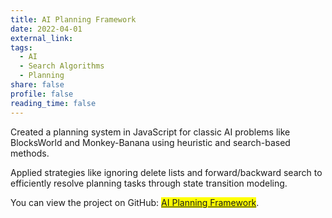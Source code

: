 ```yaml
---
title: AI Planning Framework
date: 2022-04-01
external_link: 
tags:
  - AI
  - Search Algorithms
  - Planning
share: false
profile: false
reading_time: false
---
```


Created a planning system in JavaScript for classic AI problems like BlocksWorld and Monkey-Banana using heuristic and search-based methods.

Applied strategies like ignoring delete lists and forward/backward search to efficiently resolve planning tasks through state transition modeling.

You can view the project on GitHub: <mark>[AI Planning Framework](https://github.com/mmrahneshin/Planning-Project)</mark>.